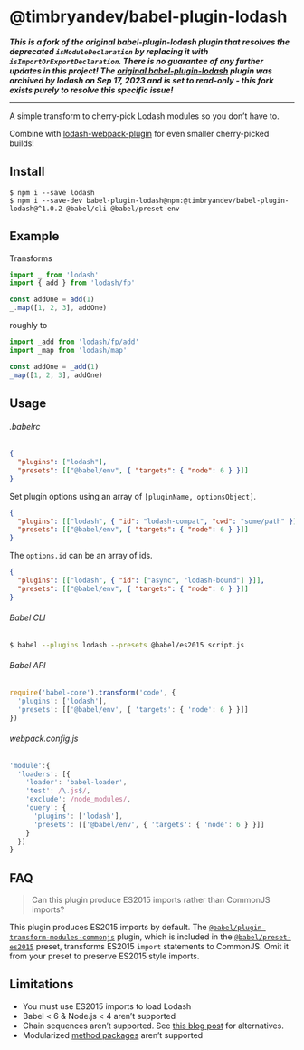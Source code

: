 # @timbryandev/babel-plugin-lodash

**_This is a fork of the original babel-plugin-lodash plugin that resolves the deprecated `isModuleDeclaration` by replacing it with `isImportOrExportDeclaration`. There is no guarantee of any further updates in this project! The [original babel-plugin-lodash](https://github.com/lodash/babel-plugin-lodash) plugin was archived by lodash on Sep 17, 2023 and is set to read-only - this fork exists purely to resolve this specific issue!_**

---

A simple transform to cherry-pick Lodash modules so you don’t have to.

Combine with [lodash-webpack-plugin](https://www.npmjs.com/package/lodash-webpack-plugin)
for even smaller cherry-picked builds!

## Install

```shell
$ npm i --save lodash
$ npm i --save-dev babel-plugin-lodash@npm:@timbryandev/babel-plugin-lodash@^1.0.2 @babel/cli @babel/preset-env
```

## Example

Transforms
```js
import _ from 'lodash'
import { add } from 'lodash/fp'

const addOne = add(1)
_.map([1, 2, 3], addOne)
```

roughly to
```js
import _add from 'lodash/fp/add'
import _map from 'lodash/map'

const addOne = _add(1)
_map([1, 2, 3], addOne)
```

## Usage

###### .babelrc
```json
{
  "plugins": ["lodash"],
  "presets": [["@babel/env", { "targets": { "node": 6 } }]]
}
```

Set plugin options using an array of `[pluginName, optionsObject]`.
```json
{
  "plugins": [["lodash", { "id": "lodash-compat", "cwd": "some/path" }]],
  "presets": [["@babel/env", { "targets": { "node": 6 } }]]
}
```

The `options.id` can be an array of ids.
```json
{
  "plugins": [["lodash", { "id": ["async", "lodash-bound"] }]],
  "presets": [["@babel/env", { "targets": { "node": 6 } }]]
}
```

###### Babel CLI
```sh
$ babel --plugins lodash --presets @babel/es2015 script.js
```

###### Babel API
```js
require('babel-core').transform('code', {
  'plugins': ['lodash'],
  'presets': [['@babel/env', { 'targets': { 'node': 6 } }]]
})
```

###### webpack.config.js
```js
'module':{
  'loaders': [{
    'loader': 'babel-loader',
    'test': /\.js$/,
    'exclude': /node_modules/,
    'query': {
      'plugins': ['lodash'],
      'presets': [['@babel/env', { 'targets': { 'node': 6 } }]]
    }
  }]
}
```

## FAQ

> Can this plugin produce ES2015 imports rather than CommonJS imports?

This plugin produces ES2015 imports by default. The
[`@babel/plugin-transform-modules-commonjs`](https://www.npmjs.com/package/@babel/plugin-transform-modules-commonjs)
plugin, which is included in the [`@babel/preset-es2015`](https://www.npmjs.com/package/@babel/preset-es2015)
preset, transforms ES2015 `import` statements to CommonJS. Omit it from your
preset to preserve ES2015 style imports.

## Limitations

* You must use ES2015 imports to load Lodash
* Babel < 6 & Node.js < 4 aren’t supported
* Chain sequences aren’t supported. See [this blog post](https://medium.com/making-internets/why-using-chain-is-a-mistake-9bc1f80d51ba) for alternatives.
* Modularized [method packages](https://www.npmjs.com/browse/keyword/lodash-modularized) aren’t supported
